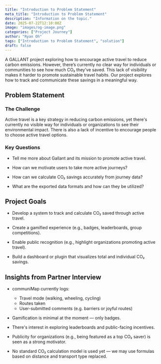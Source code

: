 ```yaml
---
title: "Introduction to Problem Statement"
meta_title: "Introduction to Problem Statement"
description: "Information on the topic."
date: 2025-07-22T12:10:00Z
image: "images/og-image.png"
categories: ["Project Journey"]
author: "Ryan Oh"
tags: ["Introduction to Problem Statement", "solution"]
draft: false
---
```


A GALLANT project exploring how to encourage active travel to reduce carbon emissions. 
However, there’s currently no clear way for individuals or communities to see how much CO₂ they’ve saved. This lack of visibility makes it harder to promote sustainable travel habits. Our project explores how to track and communicate these savings in a meaningful way.


## Problem Statement 


### The Challenge

Active travel is a key strategy in reducing carbon emissions, yet there's currently no visible way for individuals or organizations to see their environmental impact. There is also a lack of incentive to encourage people to choose active travel options. 

### Key Questions

*  Tell me more about Gallant and its mission to promote active travel.

*  How can we motivate users to take more active journeys?

*  How can we calculate CO₂ savings accurately from journey data?

*  What are the exported data formats and how can they be utilized?


## Project Goals

* Develop a system to track and calculate CO₂ saved through active travel.

* Create a gamified experience (e.g., badges, leaderboards, group competitions).

* Enable public recognition (e.g., highlight organizations promoting active travel).

* Build a dashboard or plugin that visualizes total and individual CO₂ savings.


## Insights from Partner Interview 

* communiMap currently logs:

  * Travel mode (walking, wheeling, cycling)
  * Routes taken
  * User-submitted comments (e.g. barriers or joyful routes)

* Gamification is minimal at the moment — only badges.

* There's interest in exploring leaderboards and public-facing incentives.

* Publicity for organizations (e.g., being featured as a top CO₂ saver) is seen as a strong motivator.

* No standard CO₂ calculation model is used yet — we may use formulas based on distance and transport type replaced.

